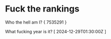 # Fuck the rankings

Who the hell am I?
{ 7535291 }

What fucking year is it?
[ 2024-12-29T01:30:00Z ]
